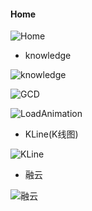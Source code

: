 #### Home
![Home](https://raw.githubusercontent.com/ThinkerLqf/LQFLearnDemo/master/Screenshot/Home.png)

* knowledge
  

![knowledge](https://raw.githubusercontent.com/ThinkerLqf/LQFLearnDemo/master/Screenshot/Knowledge.png)

![GCD](https://raw.githubusercontent.com/ThinkerLqf/LQFLearnDemo/master/Screenshot/GCD.png)

![LoadAnimation](https://raw.githubusercontent.com/ThinkerLqf/LQFLearnDemo/master/Screenshot/LoadAnimation.png)
  

* KLine(K线图)
  

![KLine](https://raw.githubusercontent.com/ThinkerLqf/LQFLearnDemo/master/Screenshot/KLine.png)
  
* 融云


![融云](https://raw.githubusercontent.com/ThinkerLqf/LQFLearnDemo/master/Screenshot/RCloud_1.png)
